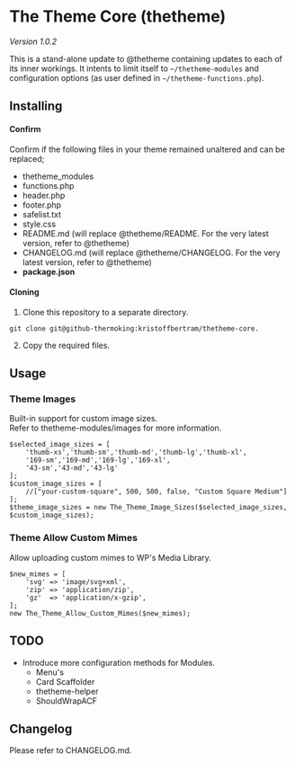 # The Theme Core (thetheme)

_Version 1.0.2_

This is a stand-alone update to @thetheme containing updates to each of its inner workings. It intents to limit itself to ``~/thetheme-modules`` and configuration options (as user defined in ``~/thetheme-functions.php``).  

## Installing

#### Confirm

Confirm if the following files in your theme remained unaltered and can be replaced;

* thetheme_modules
* functions.php
* header.php
* footer.php
* safelist.txt
* style.css
* README.md (will replace @thetheme/README. For the very latest version, refer to @thetheme)
* CHANGELOG.md (will replace @thetheme/CHANGELOG. For the very latest version, refer to @thetheme)
* **package.json**

#### Cloning

1. Clone this repository to a separate directory.

```
git clone git@github-thermoking:kristoffbertram/thetheme-core.
```

2. Copy the required files.

## Usage

### Theme Images

Built-in support for custom image sizes.  
Refer to thetheme-modules/images for more information.

```
$selected_image_sizes = [
    'thumb-xs','thumb-sm','thumb-md','thumb-lg','thumb-xl',
    '169-sm','169-md','169-lg','169-xl',
    '43-sm','43-md','43-lg'
];
$custom_image_sizes = [
    //["your-custom-square", 500, 500, false, "Custom Square Medium"]
];
$theme_image_sizes = new The_Theme_Image_Sizes($selected_image_sizes, $custom_image_sizes);
```

### Theme Allow Custom Mimes

Allow uploading custom mimes to WP's Media Library.

```
$new_mimes = [
    'svg' => 'image/svg+xml',
    'zip' => 'application/zip',
    'gz'  => 'application/x-gzip',
];
new The_Theme_Allow_Custom_Mimes($new_mimes);
```

## TODO

* Introduce more configuration methods for Modules. 
    * Menu's
    * Card Scaffolder
    * thetheme-helper
    * ShouldWrapACF

## Changelog

Please refer to CHANGELOG.md.
